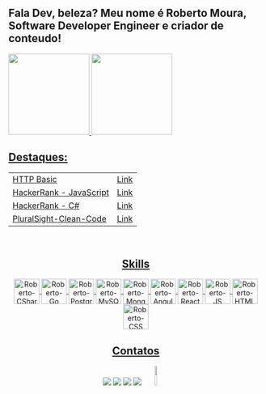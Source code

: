 
## Fala Dev, beleza? Meu nome é Roberto Moura, Software Developer Engineer e criador de conteudo!
 <div style="display: flex" align="center">
  <a href="https://github.com/robert1802">
  <img height="160em" src="https://github-readme-stats.vercel.app/api?username=robert1802&show_icons=true&theme=prussian&include_all_commits=true&count_private=true"/>
  <img height="160em" src="https://github-readme-stats.vercel.app/api/top-langs/?username=robert1802&layout=compact&langs_count=7&theme=prussian"/>
</div>

 
<h2>Destaques:</h2> 
 <table>
  <tr>
    <td>HTTP Basic</td>
    <td><a href="https://github.com/Robert1802/HTTP-Basics">Link</td>
  </tr>
  <tr>
    <td>HackerRank - JavaScript</td>
    <td><a href="https://github.com/Robert1802/HackerRank-JavaScript">Link</td>
  </tr>
  <tr>
    <td>HackerRank - C#</td>
    <td><a href="https://github.com/Robert1802/HackerRank">Link</td>
  </tr>
  <tr>
    <td>PluralSight-Clean-Code</td>
    <td><a href="https://github.com/Robert1802/PluralSight-Clean-Code">Link</td>
  </tr>
</table>
 
<div align="center" style="display: inline_block"><br>
 
<h2>Skills</h2> 
  <img align="center" alt="Roberto-CSharp" height="50" width="50" src="https://cdn.jsdelivr.net/gh/devicons/devicon/icons/csharp/csharp-original.svg" />
  <img align="center" alt="Roberto-Go" height="50" width="50" src="https://cdn.jsdelivr.net/gh/devicons/devicon/icons/go/go-original-wordmark.svg" />
  <img align="center" alt="Roberto-PostgreSQL" height="50" width="50"" src="https://cdn.jsdelivr.net/gh/devicons/devicon/icons/postgresql/postgresql-original.svg" />
  <img align="center" alt="Roberto-MySQL" height="50" width="50" src="https://cdn.jsdelivr.net/gh/devicons/devicon/icons/mysql/mysql-original.svg" />
  <img align="center" alt="Roberto-MongoDB" height="50" width="50" src="https://cdn.jsdelivr.net/gh/devicons/devicon/icons/mongodb/mongodb-original-wordmark.svg" />
         
  <img align="center" alt="Roberto-Angular" height="50" width="50" src="https://cdn.jsdelivr.net/gh/devicons/devicon/icons/angularjs/angularjs-original.svg">
  <img align="center" alt="Roberto-React" height="50" width="50" src="https://cdn.jsdelivr.net/gh/devicons/devicon/icons/react/react-original.svg">
  <img align="center" alt="Roberto-JS" height="50" width="50" src="https://cdn.jsdelivr.net/gh/devicons/devicon/icons/javascript/javascript-original.svg">
  <img align="center" alt="Roberto-HTML" height="50" width="50" src="https://cdn.jsdelivr.net/gh/devicons/devicon/icons/html5/html5-original.svg">
  <img align="center" alt="Roberto-CSS" height="50" width="50" src="https://cdn.jsdelivr.net/gh/devicons/devicon/icons/css3/css3-original.svg">
  
  ##

                                                                                                                                              
<h2>Contatos</h2> 
<div align="center"> 
  <a href="https://www.youtube.com/channel/UCcvT-PkQSkPdZ-uSmNAdA6Q" target="_blank"><img src="https://img.shields.io/badge/YouTube-FF0000?style=for-the-badge&logo=youtube&logoColor=white" target="_blank"></a>
  <a href="https://www.instagram.com/dev.robert/" target="_blank"><img src="https://img.shields.io/badge/-Instagram-%23E4405F?style=for-the-badge&logo=instagram&logoColor=white" target="_blank"></a>
  <a href = "mailto:roblm_@hotmail.com"><img src="https://img.shields.io/badge/-Gmail-%23333?style=for-the-badge&logo=gmail&logoColor=white" target="_blank"></a>
  <a href="https://www.linkedin.com/in/roberto-moura-3473206a/" target="_blank"><img src="https://img.shields.io/badge/-LinkedIn-%230077B5?style=for-the-badge&logo=linkedin&logoColor=white" target="_blank"></a> 
 <img height="10%" width="10%" class="animated-gif" src="https://github.com/SP-XD/SP-XD/blob/main/images/dino_rounded.gif?raw=true">
</div>

